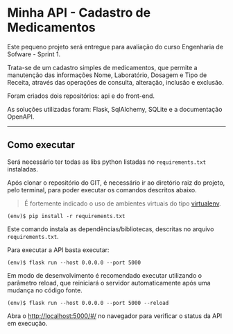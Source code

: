 # Minha API - Cadastro de Medicamentos

Este pequeno projeto será entregue para avaliação do curso Engenharia de Sofware - Sprint 1. 

Trata-se de um cadastro simples de medicamentos, que permite a manutenção das informações Nome, Laboratório, Dosagem e Tipo de Receita, através das operações de consulta, alteração, inclusão e exclusão.

Foram criados dois repositórios: api e do front-end.

As soluções utilizadas foram: Flask, SqlAlchemy, SQLite e a documentação OpenAPI.

---
## Como executar

Será necessário ter todas as libs python listadas no `requirements.txt` instaladas.

Após clonar o repositório do GIT, é necessário ir ao diretório raiz do projeto, pelo terminal, para poder executar os comandos descritos abaixo.

> É fortemente indicado o uso de ambientes virtuais do tipo [virtualenv](https://virtualenv.pypa.io/en/latest/installation.html).

```
(env)$ pip install -r requirements.txt
```

Este comando instala as dependências/bibliotecas, descritas no arquivo `requirements.txt`.

Para executar a API  basta executar:

```
(env)$ flask run --host 0.0.0.0 --port 5000
```

Em modo de desenvolvimento é recomendado executar utilizando o parâmetro reload, que reiniciará o servidor
automaticamente após uma mudança no código fonte. 

```
(env)$ flask run --host 0.0.0.0 --port 5000 --reload
```

Abra o [http://localhost:5000/#/](http://localhost:5000/#/) no navegador para verificar o status da API em execução.
